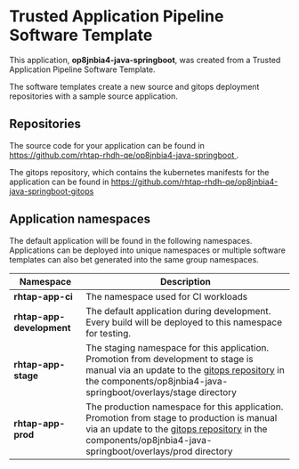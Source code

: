 # Trusted Application Pipeline Software Template

This application, **op8jnbia4-java-springboot**, was created from a Trusted Application Pipeline Software Template.

The software templates create a new source and gitops deployment repositories with a sample source application. 

## Repositories

The source code for your application can be found in [https://github.com/rhtap-rhdh-qe/op8jnbia4-java-springboot ](https://github.com/rhtap-rhdh-qe/op8jnbia4-java-springboot ).
 
The gitops repository, which contains the kubernetes manifests for the application can be found in 
[https://github.com/rhtap-rhdh-qe/op8jnbia4-java-springboot-gitops ](https://github.com/rhtap-rhdh-qe/op8jnbia4-java-springboot-gitops ) 

## Application namespaces 

The default application will be found in the following namespaces. Applications can be deployed into unique namespaces or multiple software templates can also bet generated into the same group namespaces.  

|  Namespace   |  Description   |  
| -------- | -------- |
| **rhtap-app-ci** | The namespace used for CI workloads |
| **rhtap-app-development** | The default application during development. Every build will be deployed to this namespace for testing. |
| **rhtap-app-stage** | The staging namespace for this application. Promotion from development to stage is manual via an update to the [gitops repository](https://github.com/rhtap-rhdh-qe/op8jnbia4-java-springboot-gitops ) in the components/op8jnbia4-java-springboot/overlays/stage directory |
| **rhtap-app-prod** | The production namespace for this application. Promotion from stage to production is manual via an update to the [gitops repository](https://github.com/rhtap-rhdh-qe/op8jnbia4-java-springboot-gitops ) in the components/op8jnbia4-java-springboot/overlays/prod directory |